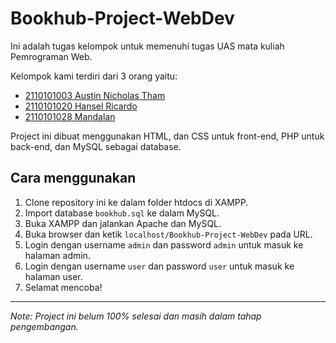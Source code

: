 # Bookhub-Project-WebDev

Ini adalah tugas kelompok untuk memenuhi tugas UAS mata kuliah Pemrograman Web.

Kelompok kami terdiri dari 3 orang yaitu:

- [2110101003 Austin Nicholas Tham](https://github.com/AustinNick)
- [2110101020 Hansel Ricardo](https://github.com/HanselRicardo)
- [2110101028 Mandalan](https://github.com/omniset)

Project ini dibuat menggunakan HTML, dan CSS untuk front-end, PHP untuk back-end, dan MySQL sebagai database.

## Cara menggunakan

1. Clone repository ini ke dalam folder htdocs di XAMPP.
2. Import database `bookhub.sql` ke dalam MySQL.
3. Buka XAMPP dan jalankan Apache dan MySQL.
4. Buka browser dan ketik `localhost/Bookhub-Project-WebDev` pada URL.
5. Login dengan username `admin` dan password `admin` untuk masuk ke halaman admin.
6. Login dengan username `user` dan password `user` untuk masuk ke halaman user.
7. Selamat mencoba!

---

*Note: Project ini belum 100% selesai dan masih dalam tahap pengembangan.*

